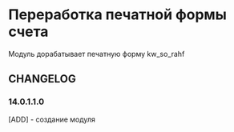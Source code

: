 # Переработка печатной формы счета

Модуль дорабатывает печатную форму kw_so_rahf

## CHANGELOG
### 14.0.1.1.0
[ADD] - создание модуля